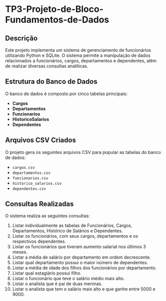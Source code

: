 # TP3-Projeto-de-Bloco-Fundamentos-de-Dados

## Descrição
Este projeto implementa um sistema de gerenciamento de funcionários utilizando Python e SQLite. O sistema permite a manipulação de dados relacionados a funcionários, cargos, departamentos e dependentes, além de realizar diversas consultas analíticas.

## Estrutura do Banco de Dados
O banco de dados é composto por cinco tabelas principais:

- **Cargos**
- **Departamentos**
- **Funcionarios**
- **HistoricoSalarios**
- **Dependentes**

## Arquivos CSV Criados
O projeto gera os seguintes arquivos CSV para popular as tabelas do banco de dados:

- `cargos.csv`
- `departamentos.csv`
- `funcionarios.csv`
- `historico_salarios.csv`
- `dependentes.csv`

## Consultas Realizadas
O sistema realiza as seguintes consultas:

1. Listar individualmente as tabelas de Funcionários, Cargos, Departamentos, Histórico de Salários e Dependentes.
2. Listar os funcionários, com seus cargos, departamentos e os respectivos dependentes.
3. Listar os funcionários que tiveram aumento salarial nos últimos 3 meses.
4. Listar a média de salário por departamento em ordem decrescente.
5. Listar qual departamento possui o maior número de dependentes.
6. Listar a média de idade dos filhos dos funcionários por departamento.
7. Listar qual estagiário possui filho.
8. Listar o funcionário que teve o salário médio mais alto.
9. Listar o analista que é pai de duas meninas.
10. Listar o analista que tem o salário mais alto e que ganhe entre 5000 e 9000.
